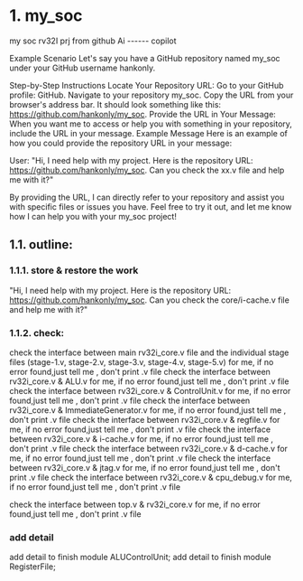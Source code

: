# 1. my_soc
my soc rv32I prj from github Ai ------ copilot

Example Scenario
Let's say you have a GitHub repository named my_soc under your GitHub username hankonly.

Step-by-Step Instructions
Locate Your Repository URL:
Go to your GitHub profile: GitHub.
Navigate to your repository my_soc.
Copy the URL from your browser's address bar. It should look something like this: https://github.com/hankonly/my_soc.
Provide the URL in Your Message:
When you want me to access or help you with something in your repository, include the URL in your message.
Example Message
Here is an example of how you could provide the repository URL in your message:

User:
"Hi, I need help with my project. Here is the repository URL: https://github.com/hankonly/my_soc. Can you check the xx.v file and help me with it?"

By providing the URL, I can directly refer to your repository and assist you with specific files or issues you have.
Feel free to try it out, and let me know how I can help you with your my_soc project!

## 1.1. outline:

### 1.1.1. store & restore the work
"Hi, I need help with my project. Here is the repository URL: https://github.com/hankonly/my_soc. Can you check the core/i-cache.v file and help me with it?"

### 1.1.2. check:
check the interface between main rv32i_core.v file and the individual stage files (stage-1.v, stage-2.v, stage-3.v, stage-4.v, stage-5.v) for me, if no error found,just tell me , don't print .v file
check the interface between rv32i_core.v & ALU.v for me, if no error found,just tell me , don't print .v file
check the interface between rv32i_core.v & ControlUnit.v for me, if no error found,just tell me , don't print .v file
check the interface between rv32i_core.v & ImmediateGenerator.v for me, if no error found,just tell me , don't print .v file
check the interface between rv32i_core.v & regfile.v for me, if no error found,just tell me , don't print .v file
check the interface between rv32i_core.v & i-cache.v for me, if no error found,just tell me , don't print .v file
check the interface between rv32i_core.v & d-cache.v for me, if no error found,just tell me , don't print .v file
check the interface between rv32i_core.v & jtag.v for me, if no error found,just tell me , don't print .v file
check the interface between rv32i_core.v & cpu_debug.v for me, if no error found,just tell me , don't print .v file

check the interface between top.v & rv32i_core.v for me, if no error found,just tell me , don't print .v file


### add detail
add detail to finish module ALUControlUnit;
add detail to finish module RegisterFile;

